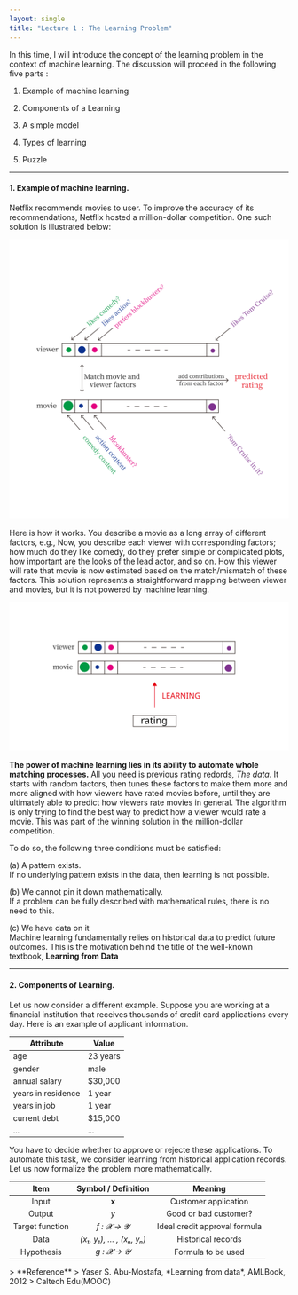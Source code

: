 ```yaml
---
layout: single
title: "Lecture 1 : The Learning Problem" 
---
```


In this time, I will introduce the concept of the learning problem in the context of machine learning. The discussion will proceed in the following five parts : 
<br>

1. Example of machine learning   

2. Components of a Learning   

3. A simple model   

4. Types of learning   

5. Puzzle


---


#### 1. Example of machine learning.

Netflix recommends movies to user. To improve the accuracy of its recommendations, Netflix hosted a million-dollar competition. One such solution is illustrated below: 

![solution](/assets/images/fig_1.svg)

Here is how it works. You describe a movie as a long array of different factors, e.g., Now, you describe each viewer with corresponding factors; how much do they like comedy, do they prefer simple or complicated plots, how important are the looks of the lead actor, and so on. How this viewer will rate that movie is now estimated based on the match/mismatch of these factors. This solution represents a straightforward mapping between viewer and movies, but it is not powered by machine learning.

![solution](/assets/images/fig_2.svg)

**The power of machine learning lies in its ability to automate whole matching processes.** All you need is previous rating redords, *The data*. It starts with random factors, then tunes these factors to make them more and more aligned with how viewers have rated movies before, until they are ultimately able to predict how viewers rate movies in general. The algorithm is only trying to find the best way to predict how a viewer would rate a movie. This was part of the winning solution in the million-dollar competition. 

To do so, the following three conditions must be satisfied: 


(a) A pattern exists.     
If no underlying pattern exists in the data, then learning is not possible. 

   
(b) We cannot pin it down mathematically.    
If a problem can be fully described with mathematical rules, there is no need to this.

   
(c) We have data on it   
Machine learning fundamentally relies on historical data to predict future outcomes. 
This is the motivation behind the title of the well-known textbook, **Learning from Data** 

---


#### 2. Components of Learning.
Let us now consider a different example. Suppose you are working at a financial institution that receives thousands of credit card applications every day. Here is an example of applicant information. 

<div align="center">

| Attribute            | Value       |
|----------------------|-------------|
| age                  | 23 years    |
| gender               | male        |
| annual salary        | $30,000     |
| years in residence   | 1 year      |
| years in job         | 1 year      |
| current debt         | $15,000     |
| ...                  | ...         |

</div>

You have to decide whether to approve or rejecte these applications. To automate this task, we consider learning from historical application records. Let us now formalize the problem more mathematically.

<div align="center">

|      Item       |       Symbol / Definition        |             Meaning              |
|:---------------:|:--------------------------------:|:--------------------------------:|
|     Input       |           **x**                  |   Customer application           |
|     Output      |            *y*                   |   Good or bad customer?          |
| Target function |       *f : 𝓧 → 𝓨*                | Ideal credit approval formula    |
|      Data       | *(x₁, y₁), … , (xₙ, yₙ)*          |     Historical records           |
|   Hypothesis    |       *g : 𝓧 → 𝓨*                | Formula to be used  |

</div>
> **Reference**  
> Yaser S. Abu-Mostafa, *Learning from data*, AMLBook, 2012    
> Caltech Edu(MOOC)
